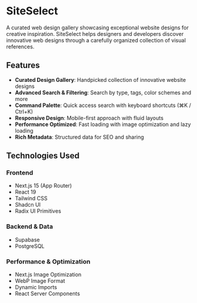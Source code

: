 # SiteSelect

A curated web design gallery showcasing exceptional website designs for creative inspiration. SiteSelect helps designers and developers discover innovative web designs through a carefully organized collection of visual references.

## Features

-   **Curated Design Gallery**: Handpicked collection of innovative website designs
-   **Advanced Search & Filtering**: Search by type, tags, color schemes and more
-   **Command Palette**: Quick access search with keyboard shortcuts (⌘K / Ctrl+K)
-   **Responsive Design**: Mobile-first approach with fluid layouts
-   **Performance Optimized**: Fast loading with image optimization and lazy loading
-   **Rich Metadata**: Structured data for SEO and sharing

## Technologies Used

### Frontend

-   Next.js 15 (App Router)
-   React 19
-   Tailwind CSS
-   Shadcn UI
-   Radix UI Primitives

### Backend & Data

-   Supabase
-   PostgreSQL

### Performance & Optimization

-   Next.js Image Optimization
-   WebP Image Format
-   Dynamic Imports
-   React Server Components
